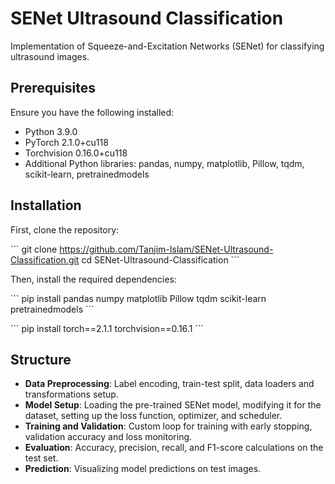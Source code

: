 # SENet Ultrasound Classification

Implementation of Squeeze-and-Excitation Networks (SENet) for classifying ultrasound images.

## Prerequisites

Ensure you have the following installed:

- Python 3.9.0
- PyTorch 2.1.0+cu118
- Torchvision 0.16.0+cu118
- Additional Python libraries: pandas, numpy, matplotlib, Pillow, tqdm, scikit-learn, pretrainedmodels

## Installation

First, clone the repository:

\```
git clone https://github.com/Tanjim-Islam/SENet-Ultrasound-Classification.git
cd SENet-Ultrasound-Classification
\```

Then, install the required dependencies:

\```
pip install pandas numpy matplotlib Pillow tqdm scikit-learn pretrainedmodels
\```

\```
pip install torch==2.1.1 torchvision==0.16.1
\```

## Structure

- **Data Preprocessing**: Label encoding, train-test split, data loaders and transformations setup.
- **Model Setup**: Loading the pre-trained SENet model, modifying it for the dataset, setting up the loss function, optimizer, and scheduler.
- **Training and Validation**: Custom loop for training with early stopping, validation accuracy and loss monitoring.
- **Evaluation**: Accuracy, precision, recall, and F1-score calculations on the test set.
- **Prediction**: Visualizing model predictions on test images.

